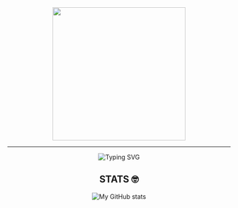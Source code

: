 <div align="center">
<img src="https://media0.giphy.com/media/v1.Y2lkPTc5MGI3NjExenVxMDYxdjdhNHdzYmh3NXgwNmU1eDlrM212NGVobDNpd3E5YTBrdSZlcD12MV9pbnRlcm5hbF9naWZfYnlfaWQmY3Q9Zw/ZXR51hYl07rjLmYUEY/giphy.gif" width="300" />
</div>

---

<div align="center">

![Typing SVG](https://readme-typing-svg.demolab.com/?lines=Whats+up;I'm+Wyatt.&center=true&width=500&height=50)

</div>





<div align="center">
  
## STATS 🤓
![My GitHub stats](https://github-readme-stats.vercel.app/api?username=SurvivalW&show_icons=true&theme=tokyonight)

</div>

